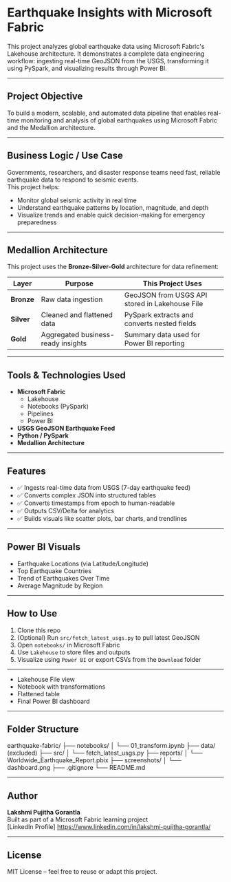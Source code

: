 #  Earthquake Insights with Microsoft Fabric

This project analyzes global earthquake data using Microsoft Fabric's Lakehouse architecture. It demonstrates a complete data engineering workflow: ingesting real-time GeoJSON from the USGS, transforming it using PySpark, and visualizing results through Power BI.

---

## Project Objective

To build a modern, scalable, and automated data pipeline that enables real-time monitoring and analysis of global earthquakes using Microsoft Fabric and the Medallion architecture.

---

##  Business Logic / Use Case

Governments, researchers, and disaster response teams need fast, reliable earthquake data to respond to seismic events.  
This project helps:

- Monitor global seismic activity in real time  
- Understand earthquake patterns by location, magnitude, and depth  
- Visualize trends and enable quick decision-making for emergency preparedness

---

##  Medallion Architecture

This project uses the **Bronze-Silver-Gold** architecture for data refinement:

| Layer     | Purpose                                           | This Project Uses                                  |
|-----------|---------------------------------------------------|----------------------------------------------------|
| **Bronze**| Raw data ingestion                                | GeoJSON from USGS API stored in Lakehouse File     |
| **Silver**| Cleaned and flattened data                        | PySpark extracts and converts nested fields        |
| **Gold**  | Aggregated business-ready insights                | Summary data used for Power BI reporting           |

---

##  Tools & Technologies Used

- **Microsoft Fabric**
  - Lakehouse
  - Notebooks (PySpark)
  - Pipelines
  - Power BI
- **USGS GeoJSON Earthquake Feed**
- **Python / PySpark**
- **Medallion Architecture**

---

##  Features

- ✅ Ingests real-time data from USGS (7-day earthquake feed)
- ✅ Converts complex JSON into structured tables
- ✅ Converts timestamps from epoch to human-readable
- ✅ Outputs CSV/Delta for analytics
- ✅ Builds visuals like scatter plots, bar charts, and trendlines

---

##  Power BI Visuals

- Earthquake Locations (via Latitude/Longitude)
- Top Earthquake Countries
- Trend of Earthquakes Over Time
- Average Magnitude by Region

---

##  How to Use

1. Clone this repo  
2. (Optional) Run `src/fetch_latest_usgs.py` to pull latest GeoJSON  
3. Open `notebooks/` in Microsoft Fabric  
4. Use `Lakehouse` to store files and outputs  
5. Visualize using `Power BI` or export CSVs from the `Download` folder

---



- Lakehouse File view  
- Notebook with transformations  
- Flattened table  
- Final Power BI dashboard  

---

##  Folder Structure

earthquake-fabric/
├── notebooks/
│ └── 01_transform.ipynb
├── data/ (excluded)
├── src/
│ └── fetch_latest_usgs.py
├── reports/
│ └── Worldwide_Earthquake_Report.pbix
├── screenshots/
│ └── dashboard.png
├── .gitignore
└── README.md


---

##  Author

**Lakshmi Pujitha Gorantla**  
 Built as part of a Microsoft Fabric learning project  
 [LinkedIn Profile] https://www.linkedin.com/in/lakshmi-pujitha-gorantla/

---

## License

MIT License – feel free to reuse or adapt this project.




